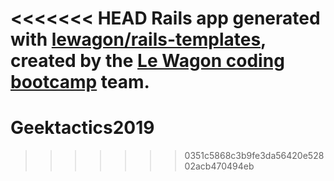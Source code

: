 <<<<<<< HEAD
Rails app generated with [lewagon/rails-templates](https://github.com/lewagon/rails-templates), created by the [Le Wagon coding bootcamp](https://www.lewagon.com) team.
=======
# Geektactics2019
>>>>>>> 0351c5868c3b9fe3da56420e52802acb470494eb
